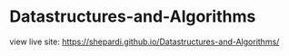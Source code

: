 # Datastructures-and-Algorithms

view live site: https://shepardi.github.io/Datastructures-and-Algorithms/
